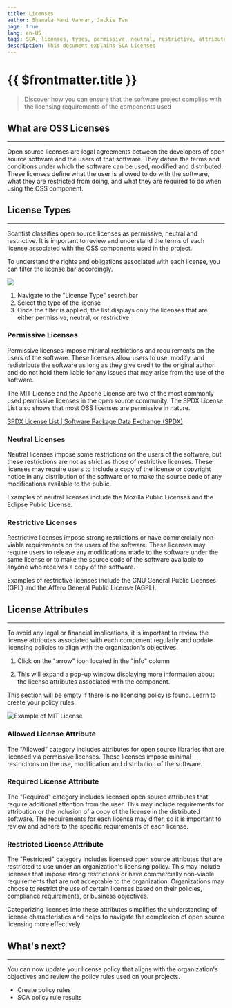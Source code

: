 ```yaml
---
title: Licenses
author: Shamala Mani Vannan, Jackie Tan
page: true
lang: en-US
tags: SCA, licenses, types, permissive, neutral, restrictive, attributes
description: This document explains SCA Licenses
---
```


<ClientOnly>

# {{ $frontmatter.title }}

> Discover how you can ensure that the software project complies with the licensing requirements of the components used

## What are OSS Licenses

<hr class="thick" />

Open source licenses are legal agreements between the developers of open source software and the users of that software. They define the terms and conditions under which the software can be used, modified and distributed. These licenses define what the user is allowed to do with the software, what they are restricted from doing, and what they are required to do when using the OSS component.

## License Types

<hr class="thick" />

Scantist classifies open source licenses as permissive, neutral and restrictive. It is important to review and understand the terms of each license associated with the OSS components used in the project.

To understand the rights and obligations associated with each license, you can filter the license bar accordingly.

<img src="/images/SCA/license.png" />
<ol>
    <li>Navigate to the "License Type" search bar</li>
    <li>Select the type of the license</li>
    <li>Once the filter is applied, the list displays only the licenses that are either permissive, neutral, or restrictive</li>
</ol>

### Permissive Licenses

Permissive licenses impose minimal restrictions and requirements on the users of the software. These licenses allow users to use, modify, and redistribute the software as long as they give credit to the original author and do not hold them liable for any issues that may arise from the use of the software.

The MIT License and the Apache License are two of the most commonly used permissive licenses in the open source community. The SPDX License List also shows that most OSS licenses are permissive in nature.

[SPDX License List | Software Package Data Exchange (SPDX)](https://spdx.org/licenses)

### Neutral Licenses

Neutral licenses impose some restrictions on the users of the software, but these restrictions are not as strict as those of restrictive licenses. These licenses may require users to include a copy of the license or copyright notice in any distribution of the software or to make the source code of any modifications available to the public.

Examples of neutral licenses include the Mozilla Public Licenses and the Eclipse Public License.

### Restrictive Licenses

Restrictive licenses impose strong restrictions or have commercially non-viable requirements on the users of the software. These licenses may require users to release any modifications made to the software under the same license or to make the source code of the software available to anyone who receives a copy of the software.

Examples of restrictive licenses include the GNU General Public Licenses (GPL) and the Affero General Public License (AGPL).

## License Attributes

<hr class="thick" />

To avoid any legal or financial implications, it is important to review the license attributes associated with each component regularly and update licensing policies to align with the organization's objectives.

1. Click on the "arrow" icon located in the "info" column

2. This will expand a pop-up window displaying more information about the license attributes associated with the component.

This section will be empty if there is no licensing policy is found. Learn to create your policy rules.

![Example of MIT License](/images/SCA/SCA-Licenses-2.png)

### Allowed License Attribute

The "Allowed" category includes attributes for open source libraries that are licensed via permissive licenses. These licenses impose minimal restrictions on the use, modification and distribution of the software.

### Required License Attribute

The "Required" category includes licensed open source attributes that require additional attention from the user. This may include requirements for attribution or the inclusion of a copy of the license in the distributed software. The requirements for each license may differ, so it is important to review and adhere to the specific requirements of each license.

### Restricted License Attribute

The "Restricted" category includes licensed open source attributes that are restricted to use under an organization's licensing policy. This may include licenses that impose strong restrictions or have commercially non-viable requirements that are not acceptable to the organization. Organizations may choose to restrict the use of certain licenses based on their policies, compliance requirements, or business objectives.

Categorizing licenses into these attributes simplifies the understanding of license characteristics and helps to navigate the complexion of open source licensing more effectively.

## What's next?

<hr class="thick" />

You can now update your license policy that aligns with the organization's objectives and review the policy rules used on your projects.

- Create policy rules
- SCA policy rule results

</ClientOnly>
